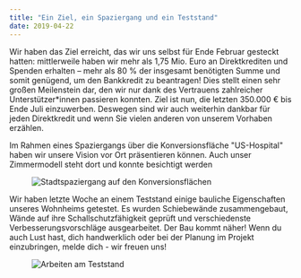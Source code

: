 ```yaml
---
title: "Ein Ziel, ein Spaziergang und ein Teststand"
date: 2019-04-22
---
```


Wir haben das Ziel erreicht, das wir uns selbst für Ende Februar gesteckt
hatten: mittlerweile haben wir mehr als 1,75 Mio. Euro an Direktkrediten und
Spenden erhalten – mehr als 80 % der insgesamt benötigten Summe und somit
genügend, um den Bankkredit zu beantragen! Dies stellt einen sehr großen
Meilenstein dar, den wir nur dank des Vertrauens zahlreicher Unterstützer*innen
passieren konnten. Ziel ist nun, die letzten 350.000 € bis Ende Juli
einzuwerben. Deswegen sind wir auch weiterhin dankbar für jeden Direktkredit und
wenn Sie vielen anderen von unserem Vorhaben erzählen.

Im Rahmen eines Spaziergangs über die Konversionsfläche "US-Hospital" haben wir
unsere Vision vor Ort präsentieren können. Auch unser Zimmermodell steht dort
und konnte besichtigt werden

<figure>
<img src="/aktuelles/stadt_spaziergang.jpg" alt="Stadtspaziergang auf den Konversionsflächen" />
</figure>

Wir haben letzte Woche an einem Teststand einige bauliche Eigenschaften unseres
Wohnheims getestet. Es wurden Schiebewände zusammengebaut, Wände auf ihre
Schallschutzfähigkeit geprüft und verschiedenste Verbesserungsvorschläge
ausgearbeitet. Der Bau kommt näher! Wenn du auch Lust hast, dich handwerklich
oder bei der Planung im Projekt einzubringen, melde dich - wir freuen uns!

<figure>
	<img src="/aktuelles/teststand.jpg" alt="Arbeiten am Teststand" />
</figure>

